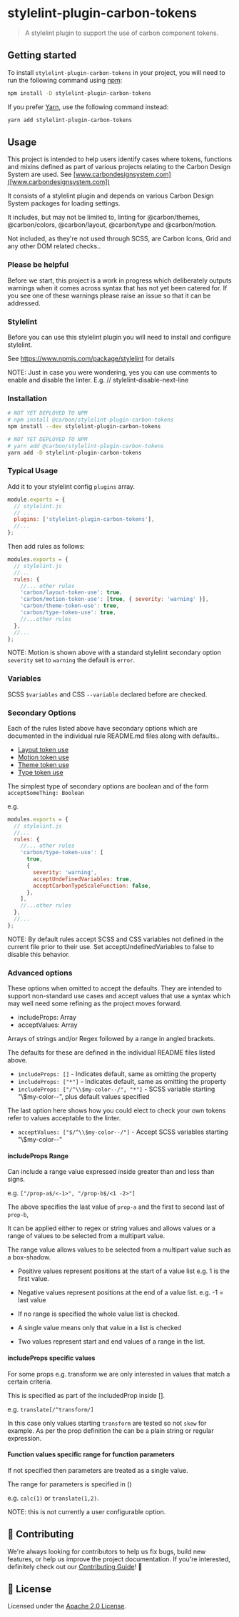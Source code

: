 # stylelint-plugin-carbon-tokens

> A stylelint plugin to support the use of carbon component tokens.

## Getting started

To install `stylelint-plugin-carbon-tokens` in your project, you will need to
run the following command using [npm](https://www.npmjs.com/):

```bash
npm install -D stylelint-plugin-carbon-tokens
```

If you prefer [Yarn](https://yarnpkg.com/en/), use the following command
instead:

```bash
yarn add stylelint-plugin-carbon-tokens
```

## Usage

This project is intended to help users identify cases where tokens, functions
and mixins defined as part of various projects relating to the Carbon Design
System are used. See [www.carbondesignsystem.com]([www.carbondesignsystem.com])

It consists of a stylelint plugin and depends on various Carbon Design System
packages for loading settings.

It includes, but may not be limited to, linting for @carbon/themes,
@carbon/colors, @carbon/layout, @carbon/type and @carbon/motion.

Not included, as they're not used through SCSS, are Carbon Icons, Grid and any
other DOM related checks..

### Please be helpful

Before we start, this project is a work in progress which deliberately outputs
warnings when it comes across syntax that has not yet been catered for. If you
see one of these warnings please raise an issue so that it can be addressed.

### Stylelint

Before you can use this stylelint plugin you will need to install and configure
stylelint.

See <https://www.npmjs.com/package/stylelint> for details

NOTE: Just in case you were wondering, yes you can use comments to enable and
disable the linter. E.g. // stylelint-disable-next-line

### Installation

```bash
# NOT YET DEPLOYED TO NPM
# npm install @carbon/stylelint-plugin-carbon-tokens
npm install --dev stylelint-plugin-carbon-tokens
```

```bash
# NOT YET DEPLOYED TO NPM
# yarn add @carbon/stylelint-plugin-carbon-tokens
yarn add -D stylelint-plugin-carbon-tokens
```

### Typical Usage

Add it to your stylelint config `plugins` array.

```js
module.exports = {
  // stylelint.js
  // ...
  plugins: ['stylelint-plugin-carbon-tokens'],
  //...
};
```

Then add rules as follows:

```js
modules.exports = {
  // stylelint.js
  //...
  rules: {
    //... other rules
    'carbon/layout-token-use': true,
    'carbon/motion-token-use': [true, { severity: 'warning' }],
    'carbon/theme-token-use': true,
    'carbon/type-token-use': true,
    //...other rules
  },
  //...
};
```

NOTE: Motion is shown above with a standard stylelint secondary option
`severity` set to `warning` the default is `error`.

### Variables

SCSS `$variables` and CSS `--variable` declared before are checked.

### Secondary Options

Each of the rules listed above have secondary options which are documented in
the individual rule README.md files along with defaults..

- [Layout token use](./src/rules/layout-token-use/README.md)
- [Motion token use](./src/rules/motion-token-use/README.md)
- [Theme token use](./src/rules/theme-token-use/README.md)
- [Type token use](./src/rules/type-token-use/README.md)

The simplest type of secondary options are boolean and of the form
`acceptSomeThing: Boolean`

e.g.

```js
modules.exports = {
  // stylelint.js
  //...
  rules: {
    //... other rules
    'carbon/type-token-use': [
      true,
      {
        severity: 'warning',
        acceptUndefinedVariables: true,
        acceptCarbonTypeScaleFunction: false,
      },
    ],
    //...other rules
  },
  //...
};
```

NOTE: By default rules accept SCSS and CSS variables not defined in the current
file prior to their use. Set acceptUndefinedVariables to false to disable this
behavior.

### Advanced options

These options when omitted to accept the defaults. They are intended to support
non-standard use cases and accept values that use a syntax which may well need
some refining as the project moves forward.

- includeProps: Array
- acceptValues: Array

Arrays of strings and/or Regex followed by a range in angled brackets.

The defaults for these are defined in the individual README files listed above.

- `includeProps: []` - Indicates default, same as omitting the property
- `includeProps: ["*"]` - Indicates default, same as omitting the property
- `includeProps: ["/^\\$my-color--/", "*"]` - SCSS variable starting
  "\\\$my-color--", plus default values specified

The last option here shows how you could elect to check your own tokens refer to
values acceptable to the linter.

- `acceptValues: ["$/^\\$my-color--/"]` - Accept SCSS variables starting
  "\\\$my-color--"

#### includeProps Range

Can include a range value expressed inside greater than and less than signs.

e.g. `["/prop-a$/<-1>", "/prop-b$/<1 -2>"]`

The above specifies the last value of `prop-a` and the first to second last of
`prop-b`,

It can be applied either to regex or string values and allows values or a range
of values to be selected from a multipart value.

The range value allows values to be selected from a multipart value such as a
box-shadow.

- Positive values represent positions at the start of a value list e.g. 1 is the
  first value.

- Negative values represent positions at the end of a value list. e.g. -1 = last
  value

- If no range is specified the whole value list is checked.

- A single value means only that value in a list is checked

- Two values represent start and end values of a range in the list.

#### includeProps specific values

For some props e.g. transform we are only interested in values that match a
certain criteria.

This is specified as part of the includedProp inside \[].

e.g. `translate[/^transform/]`

In this case only values starting `transform` are tested so not `skew` for
example. As per the prop definition the can be a plain string or regular
expression.

#### Function values specific range for function parameters

If not specified then parameters are treated as a single value.

The range for parameters is specified in ()

e.g. `calc(1)` or `translate(1,2)`.

NOTE: this is not currently a user configurable option.

## 🙌 Contributing

We're always looking for contributors to help us fix bugs, build new features,
or help us improve the project documentation. If you're interested, definitely
check out our [Contributing Guide](/.github/CONTRIBUTING.md)! 👀

## 📝 License

Licensed under the [Apache 2.0 License](/LICENSE).
